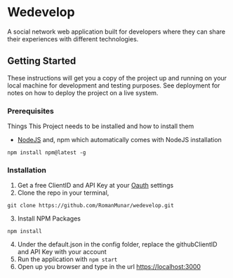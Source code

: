 # Wedevelop

A social network web application built for developers where they can share their experiences with different technologies.

## Getting Started

These instructions will get you a copy of the project up and running on your local machine for development and testing purposes. See deployment for notes on how to deploy the project on a live system.

### Prerequisites

Things This Project needs to be installed and how to install them

* [NodeJS](https://nodejs.org/downloads) and, npm which automatically comes with NodeJS installation
```
npm install npm@latest -g
```

### Installation

1. Get a free ClientID and API Key at your [Oauth](https://github.com/settings/developers) settings
2. Clone the repo in your terminal,
```
git clone https://github.com/RomanMunar/wedevelop.git
```

3. Install NPM Packages

```
npm install
```

4. Under the default.json in the config folder, replace the githubClientID and API Key with your account
5. Run the application with   ```npm start```
6. Open up you browser and type in the url [https://localhost:3000](https://localhost:3000)

